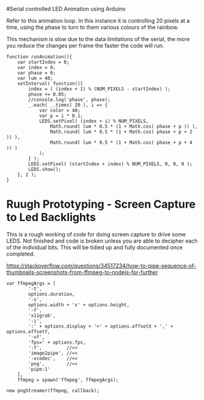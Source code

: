 #Serial controlled LED Animation using Arduino

Refer to this animation loop. In this instance it is controlling 20 pixels at a time, using the phase to turn to them various colours of the rainbow.

This mechanism is slow due to the data limitations of the serial, the more you reduce the changes per frame the faster the code will run.

```
function runAnimation(){
	var startIndex = 0;
	var index = 0;
	var phase = 0;
	var lum = 40;
	setInterval( function(){
		index = ( (index + 1) % (NUM_PIXELS - startIndex) );
		phase += 0.05;
		//console.log('phase', phase);
		_.each( _.times( 20 ), i => {
			var color = 40;
			var p = i * 0.1;
			LEDS.setPixel( (index + i) % NUM_PIXELS, 
				Math.round( lum * 0.5 * (1 + Math.cos( phase + p )) ), 
				Math.round( lum * 0.5 * (1 + Math.cos( phase + p + 2 )) ), 
				Math.round( lum * 0.5 * (1 + Math.cos( phase + p + 4 )) )
			);
		} );
		LEDS.setPixel( (startIndex + index) % NUM_PIXELS, 0, 0, 0 );
		LEDS.show();
	}, 2 );
}
```


# Ruugh Prototyping - Screen Capture to Led Backlights

This is a rough working of code for doing screen capture to drive some LEDS. Not finished and code is broken unless you are able to decipher each of the individual bits. This will be tidied up and fully documented once completed.

https://stackoverflow.com/questions/34517234/how-to-pipe-sequence-of-thumbnails-screenshots-from-ffmpeg-to-nodejs-for-further

```
var ffmpegArgs = [
        '-t', 
        options.duration, 
        '-s', 
        options.width + 'x' + options.height, 
        '-f', 
        'x11grab', 
        '-i', 
        ':' + options.display + '+' + options.offsetX + ',' + options.offsetY, 
        '-vf',
        'fps=' + options.fps,
        '-f',         //<<
        'image2pipe', //<<
        '-vcodec',    //<<
        'png',        //<<
        'pipe:1'
    ], 
    ffmpeg = spawn('ffmpeg', ffmpegArgs);

new pngStreamer(ffmpeg, callback);
```